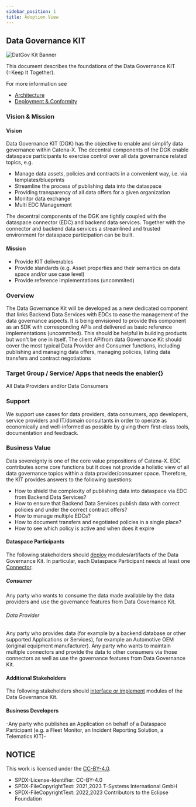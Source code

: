 ```yaml
---
sidebar_position: 1
title: Adoption View
---
```

## Data Governance KIT

<!--
 * Copyright (c) 2021,2023 T-Systems International GmbH
 * Copyright (c) 2021,2023 Contributors to the Eclipse Foundation
 *
 * See the NOTICE file(s) distributed with this work for additional
 * information regarding copyright ownership.
 *
 * This documentation and the accompanying materials are made available under the
 * terms of the Creative Commons Attribution 4.0 International License,  which is available at
 * https://creativecommons.org/licenses/by/4.0/legalcode.
 *
 * Unless required by applicable law or agreed to in writing, software
 * distributed under the License is distributed on an "AS IS" BASIS, WITHOUT
 * WARRANTIES OR CONDITIONS OF ANY KIND, either express or implied. See the
 * License for the specific language governing permissions and limitations
 * under the License.
 *
 * SPDX-License-Identifier: CC-BY-4.0
-->

![DatGov Kit Banner](/img/DatGovKit/DatGovKit-Icon.png)

This document describes the foundations of the Data Governance KIT (=Keep It Together).

For more information see

* [Architecture](../development-view/architecture) 
* [Deployment & Conformity](../operation-view/deployment) 

### Vision & Mission

#### Vision

Data Governance KIT (DGK) has the objective to enable and simplify data governance within Catena-X. The decentral components of the DGK enable dataspace participants to exercise control over all data governance related topics, e.g.

* Manage data assets, policies and contracts in a convenient way, i.e. via templates/blueprints
* Streamline the process of publishing data into the dataspace
* Providing transparency of all data offers for a given organization
* Monitor data exchange
* Multi EDC Management

The decentral components of the DGK are tightly coupled with the dataspace connector (EDC) and backend data services. Together with the connector and backend data services a streamlined and trusted environment for dataspace participation can be built.

#### Mission

* Provide KIT deliverables
* Provide standards (e.g. Asset properties and their semantics on data space and/or use case level)
* Provide reference implementations (uncommited)

### Overview

The Data Governance Kit will be developed as a new dedicated component that links Backend Data Services with EDCs to ease the management of the data governance aspects. It is being envisioned to provide this component as an SDK with corresponding APIs and delivered as basic reference implementations (uncommited). This should be helpful in building products but won't be one in itself. The client APIfrom data Governance Kit should cover the most typical Data Provider and Consumer functions, including publishing and managing data offers, managing policies, listing data transfers and contract negotiations

### Target Group / Service/ Apps that needs the enabler{}

All Data Providers and/or Data Consumers

### Support

We support use cases for data providers, data consumers, app developers, service providers and IT/domain consultants in order to operate as economically and well-informed as possible by giving them first-class tools, documentation and feedback.


### Business Value

Data sovereignty is one of the core value propositions of Catena-X. EDC contributes some core functions but it does not provide a holistic view of all data governance topics within a data provider/consumer space. Therefore, the KIT provides answers to the following questions:
* How to shield the complexity of publishing data into dataspace via EDC from Backend Data Services?
* How to ensure that Backend Data Services publish data with correct policies and under the correct contract offers?
* How to manage multiple EDCs?
* How to document transfers and negotiated policies in a single place?
* How to see which policy is active and when does it expire

#### Dataspace Participants

The following stakeholders should [deploy](../operation-view/deployment) modules/artifacts of the Data Governance Kit.
In particular, each Dataspace Participant needs at least one [Connector](../operation-view/DatGov_edc).

##### Consumer

Any party who wants to consume the data made available by the data providers and use the governance features from Data Governance Kit.

###### Data Provider

Any party who provides data (for example by a backend database or other supported Applications or Services), for example an Automotive OEM (original equipment manufacturer). Any party who wants to maintain multiple connectors and provide the data to other consumers via those connectors as well as use the governance features from Data Governance Kit.

#### Additional Stakeholders

The following stakeholders should [interface or implement](../development-view/architecture) modules of the Data Governance Kit.

#### Business Developers


-Any party who publishes an Application on behalf of a Dataspace Participant (e.g. a Fleet Monitor, an Incident Reporting Solution, a Telematics KIT)-


## NOTICE

This work is licensed under the [CC-BY-4.0](https://creativecommons.org/licenses/by/4.0/legalcode).

- SPDX-License-Identifier: CC-BY-4.0
- SPDX-FileCopyrightText: 2021,2023 T-Systems International GmbH
- SPDX-FileCopyrightText: 2022,2023 Contributors to the Eclipse Foundation
